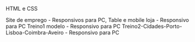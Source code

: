 HTML e CSS

Site de emprego - Responsivos para PC, Table e mobile
loja - Responsivo para PC
Treino1 modelo - Responsivo para PC
Treino2-Cidades-Porto-Lisboa-Coimbra-Aveiro - Responsivo para PC
